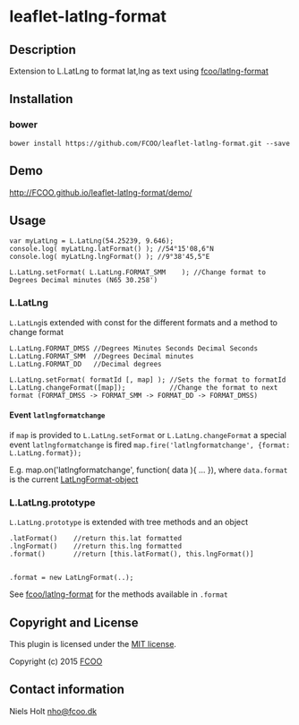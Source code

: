# leaflet-latlng-format
>


## Description
Extension to L.LatLng to format lat,lng as text using [fcoo/latlng-format](https://github.com/FCOO/latlng-format)  

## Installation
### bower
`bower install https://github.com/FCOO/leaflet-latlng-format.git --save`

## Demo
http://FCOO.github.io/leaflet-latlng-format/demo/ 

## Usage
    var myLatLng = L.LatLng(54.25239, 9.646);
    console.log( myLatLng.latFormat() ); //54°15'08,6"N
    console.log( myLatLng.lngFormat() ); //9°38'45,5"E

    L.LatLng.setFormat( L.LatLng.FORMAT_SMM    ); //Change format to Degrees Decimal minutes (N65 30.258')    



### L.LatLng

`L.LatLng`is extended with const for the different formats and a method to change format
    
    L.LatLng.FORMAT_DMSS //Degrees Minutes Seconds Decimal Seconds
    L.LatLng.FORMAT_SMM  //Degrees Decimal minutes
    L.LatLng.FORMAT_DD   //Decimal degrees

    L.LatLng.setFormat( formatId [, map] ); //Sets the format to formatId
    L.LatLng.changeFormat([map]);           //Change the format to next format (FORMAT_DMSS -> FORMAT_SMM -> FORMAT_DD -> FORMAT_DMSS) 

#### Event `latlngformatchange`
if `map` is provided to `L.LatLng.setFormat` or `L.LatLng.changeFormat` a special event `latlngformatchange` is fired `map.fire('latlngformatchange', {format: L.LatLng.format});`

E.g. 
    map.on('latlngformatchange', function( data ){ ... }),
where `data.format` is the current [LatLngFormat-object](https://github.com/FCOO/latlng-format) 


### L.LatLng.prototype
`L.LatLng.prototype` is extended with tree methods and an object

    .latFormat()    //return this.lat formatted
    .lngFormat()    //return this.lng formatted
    .format()       //return [this.latFormat(), this.lngFormat()]


    .format = new LatLngFormat(..); 
See [fcoo/latlng-format](https://github.com/FCOO/latlng-format) for the methods available in `.format`


## Copyright and License
This plugin is licensed under the [MIT license](https://github.com/FCOO/leaflet-latlng-format/LICENSE).

Copyright (c) 2015 [FCOO](https://github.com/FCOO)

## Contact information

Niels Holt nho@fcoo.dk
